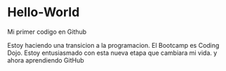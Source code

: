 # Hello-World
Mi primer codigo en Github

Estoy haciendo una transicion a la programacion. El Bootcamp es Coding Dojo.
Estoy entusiasmado con esta nueva etapa que cambiara mi vida.
y ahora aprendiendo GitHub
